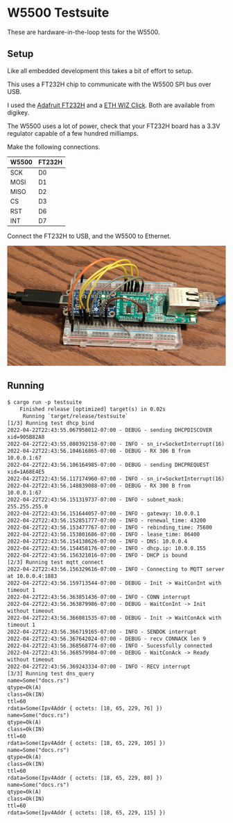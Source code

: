 # W5500 Testsuite

These are hardware-in-the-loop tests for the W5500.

## Setup

Like all embedded development this takes a bit of effort to setup.

This uses a FT232H chip to communicate with the W5500 SPI bus over USB.

I used the [Adafruit FT232H] and a [ETH WIZ Click]. Both are available from digikey.

The W5500 uses a lot of power, check that your FT232H board has a 3.3V regulator capable of a few hundred milliamps.

Make the following connections.

| W5500 | FT232H |
|-------|--------|
| SCK   | D0     |
| MOSI  | D1     |
| MISO  | D2     |
| CS    | D3     |
| RST   | D6     |
| INT   | D7     |

Connect the FT232H to USB, and the W5500 to Ethernet.

![testsuite-hardware](./testsuite-hardware.jpg)

## Running

```console
$ cargo run -p testsuite
    Finished release [optimized] target(s) in 0.02s
     Running `target/release/testsuite`
[1/3] Running test dhcp_bind
2022-04-22T22:43:55.067958012-07:00 - DEBUG - sending DHCPDISCOVER xid=905B82A8
2022-04-22T22:43:55.080392158-07:00 - INFO - sn_ir=SocketInterrupt(16)
2022-04-22T22:43:56.104616865-07:00 - DEBUG - RX 306 B from 10.0.0.1:67
2022-04-22T22:43:56.106164985-07:00 - DEBUG - sending DHCPREQUEST xid=1A68E4E5
2022-04-22T22:43:56.117174960-07:00 - INFO - sn_ir=SocketInterrupt(16)
2022-04-22T22:43:56.148839088-07:00 - DEBUG - RX 300 B from 10.0.0.1:67
2022-04-22T22:43:56.151319737-07:00 - INFO - subnet_mask: 255.255.255.0
2022-04-22T22:43:56.151644057-07:00 - INFO - gateway: 10.0.0.1
2022-04-22T22:43:56.152851777-07:00 - INFO - renewal_time: 43200
2022-04-22T22:43:56.153477767-07:00 - INFO - rebinding_time: 75600
2022-04-22T22:43:56.153801686-07:00 - INFO - lease_time: 86400
2022-04-22T22:43:56.154138626-07:00 - INFO - DNS: 10.0.0.4
2022-04-22T22:43:56.154458176-07:00 - INFO - dhcp.ip: 10.0.0.155
2022-04-22T22:43:56.156321016-07:00 - INFO - DHCP is bound
[2/3] Running test mqtt_connect
2022-04-22T22:43:56.156329616-07:00 - INFO - Connecting to MQTT server at 10.0.0.4:1883
2022-04-22T22:43:56.159713544-07:00 - DEBUG - Init -> WaitConInt with timeout 1
2022-04-22T22:43:56.363851436-07:00 - INFO - CONN interrupt
2022-04-22T22:43:56.363879986-07:00 - DEBUG - WaitConInt -> Init without timeout
2022-04-22T22:43:56.366081535-07:00 - DEBUG - Init -> WaitConAck with timeout 1
2022-04-22T22:43:56.366719165-07:00 - INFO - SENDOK interrupt
2022-04-22T22:43:56.367642024-07:00 - DEBUG - recv CONNACK len 9
2022-04-22T22:43:56.368568774-07:00 - INFO - Sucessfully connected
2022-04-22T22:43:56.368579984-07:00 - DEBUG - WaitConAck -> Ready without timeout
2022-04-22T22:43:56.369243334-07:00 - INFO - RECV interrupt
[3/3] Running test dns_query
name=Some("docs.rs")
qtype=Ok(A)
class=Ok(IN)
ttl=60
rdata=Some(Ipv4Addr { octets: [18, 65, 229, 76] })
name=Some("docs.rs")
qtype=Ok(A)
class=Ok(IN)
ttl=60
rdata=Some(Ipv4Addr { octets: [18, 65, 229, 105] })
name=Some("docs.rs")
qtype=Ok(A)
class=Ok(IN)
ttl=60
rdata=Some(Ipv4Addr { octets: [18, 65, 229, 80] })
name=Some("docs.rs")
qtype=Ok(A)
class=Ok(IN)
ttl=60
rdata=Some(Ipv4Addr { octets: [18, 65, 229, 115] })
```

[Adafruit FT232H]: https://www.adafruit.com/product/2264
[ETH WIZ Click]: https://www.mikroe.com/eth-wiz-click

